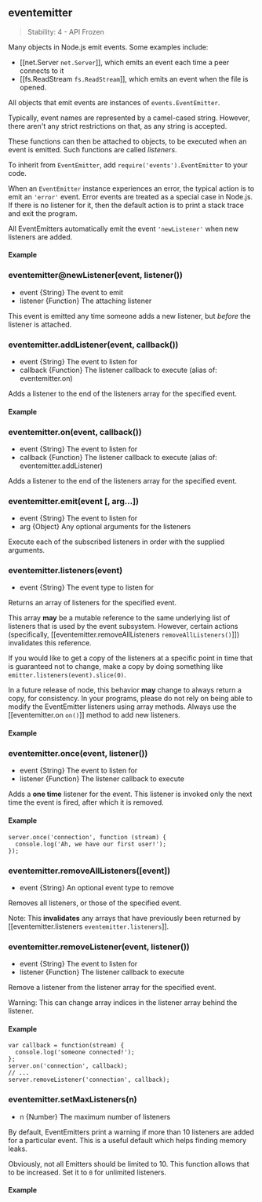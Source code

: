 ## eventemitter

> Stability: 4 - API Frozen

Many objects in Node.js emit events. Some examples include:

* [[net.Server `net.Server`]], which emits an event each time a peer connects to
it
* [[fs.ReadStream `fs.ReadStream`]], which emits an event when the file is
opened. 

All objects that emit events are instances of `events.EventEmitter`.

Typically, event names are represented by a camel-cased string. However, there
aren't any strict restrictions on that, as any string is accepted.

These functions can then be attached to objects, to be executed when an event is
emitted. Such functions are called _listeners_.

To inherit from `EventEmitter`, add `require('events').EventEmitter` to your
code.

When an `EventEmitter` instance experiences an error, the typical action is to
emit an `'error'` event. Error events are treated as a special case in Node.js.
If there is no listener for it, then the default action is to print a stack
trace and exit the program.

All EventEmitters automatically emit the event `'newListener'` when new
listeners are added.

#### Example

<script src='http://snippets.c9.io/github.com/c9/nodemanual.org-examples/nodejs_ref_guide/event_emitter/eventemitter.js?linestart=0&lineend=0&showlines=false' defer='defer'></script>

### eventemitter@newListener(event, listener())
- event {String}  The event to emit
- listener {Function}  The attaching listener

This event is emitted any time someone adds a new listener, but *before* the
listener is attached.

### eventemitter.addListener(event, callback())
- event {String}   The event to listen for
- callback {Function}   The listener callback to execute
(alias of: eventemitter.on)

Adds a listener to the end of the listeners array for the specified event.

#### Example

<script src='http://snippets.c9.io/github.com/c9/nodemanual.org-examples/nodejs_ref_guide/event_emitter/eventemitter.addlistener.js?linestart=0&lineend=0&showlines=fals e' defer='defer'></script>

### eventemitter.on(event, callback())
- event {String}   The event to listen for
- callback {Function}   The listener callback to execute
(alias of: eventemitter.addListener)

Adds a listener to the end of the listeners array for the specified event.

### eventemitter.emit(event [, arg...])
- event {String}  The event to listen for
- arg {Object}   Any optional arguments for the listeners

Execute each of the subscribed listeners in order with the supplied arguments.

### eventemitter.listeners(event)
- event {String}  The event type to listen for

Returns an array of listeners for the specified event.

This array **may** be a mutable reference to the same underlying list of
listeners that is used by the event subsystem.  However, certain
actions (specifically, [[eventemitter.removeAllListeners `removeAllListeners()`]]) invalidates this
reference.

If you would like to get a copy of the listeners at a specific point in
time that is guaranteed not to change, make a copy by doing something like
`emitter.listeners(event).slice(0)`.

In a future release of node, this behavior **may** change to always
return a copy, for consistency.  In your programs, please do not rely on
being able to modify the EventEmitter listeners using array methods.
Always use the [[eventemitter.on `on()`]] method to add new listeners.


#### Example

<script src='http://snippets.c9.io/github.com/c9/nodemanual.org-examples/nodejs_ref_guide/event_emitter/eventemitter.listeners.js?linestart=0&lineend=0&showlines=false' defer='defer'></script>    

### eventemitter.once(event, listener())
- event {String}   The event to listen for
- listener {Function}   The listener callback to execute

Adds a **one time** listener for the event. This listener is invoked only the
next time the event is fired, after which it is removed.

#### Example

    server.once('connection', function (stream) {
      console.log('Ah, we have our first user!');
    });

### eventemitter.removeAllListeners([event])
- event {String}  An optional event type to remove

Removes all listeners, or those of the specified event.

Note: This **invalidates** any arrays that have previously been returned by [[eventemitter.listeners `eventemitter.listeners`]].

### eventemitter.removeListener(event, listener())
- event {String}   The event to listen for
- listener {Function}   The listener callback to execute

Remove a listener from the listener array for the specified event.

Warning: This can change array indices in the listener array behind the
listener.

#### Example

    var callback = function(stream) {
      console.log('someone connected!');
    };
    server.on('connection', callback);
    // ...
    server.removeListener('connection', callback);

### eventemitter.setMaxListeners(n)
- n {Number}  The maximum number of listeners

By default, EventEmitters print a warning if more than 10 listeners are added
for a particular event. This is a useful default which helps finding memory
leaks.

Obviously, not all Emitters should be limited to 10. This function allows that
to be increased. Set it to `0` for unlimited listeners.

#### Example

<script src='http://snippets.c9.io/github.com/c9/nodemanual.org-examples/nodejs_ref_guide/event_emitter/eventemitter.setMaxListeners.js?linestart=0&lineend=0&showlines= false' defer='defer'></script>